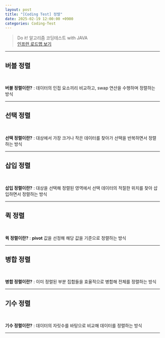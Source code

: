 ```yaml
---
layout: post
title: "[Coding Test] 정렬"
date: 2025-02-19 12:00:00 +0900
categories: Coding-Test
---
```



> Do it! 알고리즘 코딩테스트 with JAVA <br>
> [인프런 로드맵 보기](https://www.inflearn.com/roadmaps/6437) <br>

---

## 버블 정렬

<br>

**버블 정렬이란?**
: 데이터의 인접 요소끼리 비교하고, swap 연산을 수행하며 정렬하는 방식




---

## 선택 정렬

<br>

**선택 정렬이란?**
: 대상에서 가장 크거나 작은 데이터를 찾아가 선택을 반복하면서 정렬하는 방식



---

## 삽입 정렬

<br>

**삽입 정렬이란?**
: 대상을 선택해 정렬된 영역에서 선택 데이터의 적절한 위치를 찾아 삽입하면서 정렬하는 방식


---

## 퀵 정렬

<br>

**퀵 정렬이란?**
: **pivot** 값을 선정해 해당 값을 기준으로 정렬하는 방식

---

## 병합 정렬

<br>

**병합 정렬이란?**
: 이미 정렬된 부분 집합들을 효율적으로 병합해 전체를 정렬하는 방식



---

## 기수 정렬

<br>

**기수 정렬이란?**
: 데이터의 자릿수를 바탕으로 비교해 데이터를 정렬하는 방식


---

